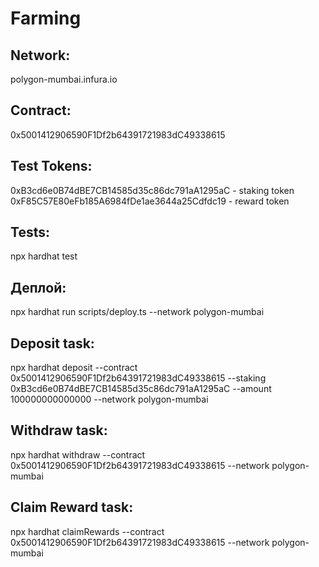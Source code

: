# Farming

## Network:
polygon-mumbai.infura.io

## Contract:
0x5001412906590F1Df2b64391721983dC49338615

## Test Tokens:
0xB3cd6e0B74dBE7CB14585d35c86dc791aA1295aC - staking token
0xF85C57E80eFb185A6984fDe1ae3644a25Cdfdc19 - reward token

## Tests:
npx hardhat test

## Дeплой:
npx hardhat run scripts/deploy.ts --network polygon-mumbai

## Deposit task:
npx hardhat deposit --contract 0x5001412906590F1Df2b64391721983dC49338615 --staking 0xB3cd6e0B74dBE7CB14585d35c86dc791aA1295aC --amount 100000000000000 --network polygon-mumbai

## Withdraw task:
npx hardhat withdraw --contract 0x5001412906590F1Df2b64391721983dC49338615 --network polygon-mumbai

## Claim Reward task:
npx hardhat claimRewards --contract 0x5001412906590F1Df2b64391721983dC49338615 --network polygon-mumbai